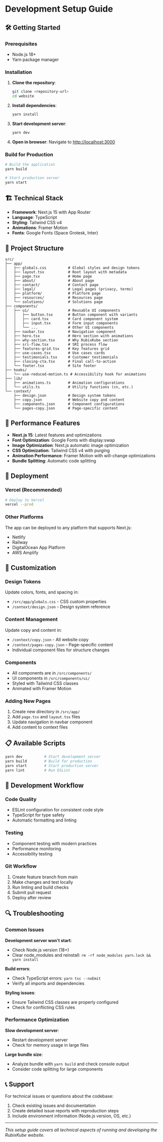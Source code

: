 # Development Setup Guide

## 🛠 Getting Started

### Prerequisites
- Node.js 18+ 
- Yarn package manager

### Installation

1. **Clone the repository**:
   ```bash
   git clone <repository-url>
   cd website
   ```

2. **Install dependencies**:
   ```bash
   yarn install
   ```

3. **Start development server**:
   ```bash
   yarn dev
   ```

4. **Open in browser**:
   Navigate to [http://localhost:3000](http://localhost:3000)

### Build for Production

```bash
# Build the application
yarn build

# Start production server
yarn start
```

## 🏗 Technical Stack

- **Framework**: Next.js 15 with App Router
- **Language**: TypeScript
- **Styling**: Tailwind CSS v4
- **Animations**: Framer Motion
- **Fonts**: Google Fonts (Space Grotesk, Inter)

## 📁 Project Structure

```
src/
├── app/
│   ├── globals.css          # Global styles and design tokens
│   ├── layout.tsx           # Root layout with metadata
│   ├── page.tsx             # Home page
│   ├── about/               # About page
│   ├── contact/             # Contact page
│   ├── legal/               # Legal pages (privacy, terms)
│   ├── platform/            # Platform page
│   ├── resources/           # Resources page
│   └── solutions/           # Solutions page
├── components/
│   ├── ui/                  # Reusable UI components
│   │   ├── button.tsx       # Button component with variants
│   │   ├── card.tsx         # Card component system
│   │   ├── input.tsx        # Form input components
│   │   └── ...              # Other UI components
│   ├── navbar.tsx           # Navigation component
│   ├── hero.tsx             # Hero section with animations
│   ├── why-section.tsx      # Why RubixKube section
│   ├── sri-flow.tsx         # SRI process flow
│   ├── features-grid.tsx    # Key features grid
│   ├── use-cases.tsx        # Use cases cards
│   ├── testimonials.tsx     # Customer testimonials
│   ├── closing-cta.tsx      # Final call-to-action
│   └── footer.tsx           # Site footer
├── hooks/
│   └── use-reduced-motion.ts # Accessibility hook for animations
├── lib/
│   ├── animations.ts        # Animation configurations
│   └── utils.ts             # Utility functions (cn, etc.)
└── context/
    ├── design.json          # Design system tokens
    ├── copy.json            # Website copy and content
    ├── components.json      # Component configurations
    └── pages-copy.json      # Page-specific content
```

## 🎯 Performance Features

- **Next.js 15**: Latest features and optimizations
- **Font Optimization**: Google Fonts with display:swap
- **Image Optimization**: Next.js automatic image optimization
- **CSS Optimization**: Tailwind CSS v4 with purging
- **Animation Performance**: Framer Motion with will-change optimizations
- **Bundle Splitting**: Automatic code splitting

## 🚀 Deployment

### Vercel (Recommended)
```bash
# Deploy to Vercel
vercel --prod
```

### Other Platforms
The app can be deployed to any platform that supports Next.js:
- Netlify
- Railway
- DigitalOcean App Platform
- AWS Amplify

## 🔧 Customization

### Design Tokens
Update colors, fonts, and spacing in:
- `/src/app/globals.css` - CSS custom properties
- `/context/design.json` - Design system reference

### Content Management
Update copy and content in:
- `/context/copy.json` - All website copy
- `/context/pages-copy.json` - Page-specific content
- Individual component files for structure changes

### Components
- All components are in `/src/components/`
- UI components in `/src/components/ui/`
- Styled with Tailwind CSS classes
- Animated with Framer Motion

### Adding New Pages
1. Create new directory in `/src/app/`
2. Add `page.tsx` and `layout.tsx` files
3. Update navigation in navbar component
4. Add content to context files

## 📋 Available Scripts

```bash
yarn dev          # Start development server
yarn build        # Build for production
yarn start        # Start production server
yarn lint         # Run ESLint
```

## 🧪 Development Workflow

### Code Quality
- ESLint configuration for consistent code style
- TypeScript for type safety
- Automatic formatting and linting

### Testing
- Component testing with modern practices
- Performance monitoring
- Accessibility testing

### Git Workflow
1. Create feature branch from main
2. Make changes and test locally
3. Run linting and build checks
4. Submit pull request
5. Deploy after review

## 🔍 Troubleshooting

### Common Issues

**Development server won't start**:
- Check Node.js version (18+)
- Clear node_modules and reinstall: `rm -rf node_modules yarn.lock && yarn install`

**Build errors**:
- Check TypeScript errors: `yarn tsc --noEmit`
- Verify all imports and dependencies

**Styling issues**:
- Ensure Tailwind CSS classes are properly configured
- Check for conflicting CSS rules

### Performance Optimization

**Slow development server**:
- Restart development server
- Check for memory usage in large files

**Large bundle size**:
- Analyze bundle with `yarn build` and check console output
- Consider code splitting for large components

## 📞 Support

For technical issues or questions about the codebase:
1. Check existing issues and documentation
2. Create detailed issue reports with reproduction steps
3. Include environment information (Node.js version, OS, etc.)

---

*This setup guide covers all technical aspects of running and developing the RubixKube website.*
